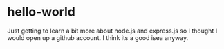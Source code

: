 hello-world
===========

Just getting to learn a bit more about node.js and express.js so I thought I would open up a github account. I think its a good isea anyway.
